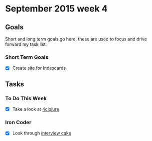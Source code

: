 # September 2015 week 4

## Goals
Short and long term goals go here, these are used to focus and drive forward my task list.

### Short Term Goals
- [X] Create site for Indexcards

## Tasks

### To Do This Week
- [X] Take a look at [4clojure](http://4clojure.org)

### Iron Coder

- [X] Look through [interview cake](https://www.interviewcake.com/)
